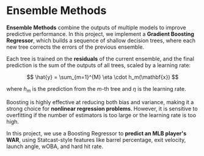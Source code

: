 # Ensemble Methods

**Ensemble Methods** combine the outputs of multiple models to improve predictive performance. In this project, we implement a **Gradient Boosting Regressor**, which builds a sequence of shallow decision trees, where each new tree corrects the errors of the previous ensemble.

Each tree is trained on the **residuals** of the current ensemble, and the final prediction is the sum of the outputs of all trees, scaled by a learning rate:

$$
\hat{y} = \sum_{m=1}^{M} \eta \cdot h_m(\mathbf{x})
$$

where $h_m$ is the prediction from the $m$-th tree and $\eta$ is the learning rate.

Boosting is highly effective at reducing both bias and variance, making it a strong choice for **nonlinear regression problems**. However, it is sensitive to overfitting if the number of estimators is too large or the learning rate is too high.

In this project, we use a Boosting Regressor to **predict an MLB player's WAR**, using Statcast-style features like barrel percentage, exit velocity, launch angle, wOBA, and hard hit rate.
